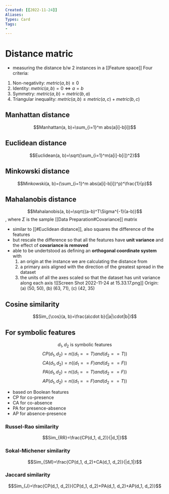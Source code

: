 ```yaml
---
Created: [[2022-11-24]]
Aliases: 
Types: Card
Tags: 
- 
---
```

# Distance matric
- measuring the distance b/w 2 instances in a [[Feature space]]
Four criteria: 
1. Non-negativity: $metric(a, b)\geq 0$
2. Identity: $metric(a, b)=0\Leftrightarrow a=b$
3. Symmetry: $metric(a, b)=metric(b, a)$
4. Triangular inequality: $metric(a, b)\leq metric(a, c)+metric(b, c)$

## Manhattan distance
$$Manhattan(a, b)=\sum_{i=1}^m abs(a[i]-b[i])$$
## Euclidean distance
$$Euclidean(a, b)=\sqrt{\sum_{i=1}^m(a[i]-b[i])^2}$$
## Minkowski distance
$$Minkowski(a, b)=(\sum_{i=1}^m abs(a[i]-b[i])^p)^\frac{1}{p}$$
## Mahalanobis distance
$$Mahalanobis(a, b)=\sqrt{(a-b)^T\Sigma^{-1}(a-b)}$$
, where $\Sigma$ is the sample [[Data Preparation#Covariance]] matrix
- similar to [[#Euclidean distance]], also squares the difference of the features
- but rescale the difference so that all the features have **unit variance** and the effect of **covariance is removed**
- able to be undertstood as defining an **orthogonal coordinate system** with
  1. an origin at the instance we are calculating the distance from
  2. a primary axis aligned with the direction of the greatest spread in the dataset
  3. the units of all the axes scaled so that the dataset has unit variance along each axis
![[Screen Shot 2022-11-24 at 15.33.17.png]]
Origin: (a) (50, 50), (b) (63, 71), (c) (42, 35)
## Cosine similarity
$$Sim_{\cos}(a, b)=\frac{a\cdot b}{|a|\cdot|b|}$$
## For symbolic features
$$d_1, d_2\text{ is symbolic features}$$
$$CP(d_1, d_2)=n((d_1==T)and(d_2==T))$$
$$CA(d_1, d_2)=n((d_1==F)and(d_2==F))$$
$$PA(d_1, d_2)=n((d_1==T)and(d_2==F))$$
$$AP(d_1, d_2)=n((d_1==F)and(d_2==T))$$
- based on Boolean features
- CP for co-presence
- CA for co-absence
- PA for presence-absence
- AP for absence-presence
### Russel-Rao similarity
$$Sim_{RR}=\frac{CP(d_1, d_2)}{|d_1|}$$
### Sokal-Michener similarity
$$Sim_{SM}=\frac{CP(d_1, d_2)+CA(d_1, d_2)}{|d_1|}$$
### Jaccard similarity
$$Sim_{J}=\frac{CP(d_1, d_2)}{CP(d_1, d_2)+PA(d_1, d_2)+AP(d_1, d_2)}$$
